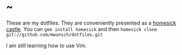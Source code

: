 # ~

These are my dotfiles. They are conveniently presented as a [homesick castle](http://github.com/technicalpickles/homesick). You can `gem install homesick` and then `homesick clone git://github.com/mwunsch/dotfiles.git`

I am still learning how to use Vim.
